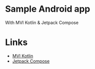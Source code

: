 # Sample Android app

With MVI Kotlin & Jetpack Compose

# Links

- [MVI Kotlin](https://github.com/arkivanov/MVIKotlin)
- [Jetpack Compose](https://developer.android.com/jetpack/compose)
